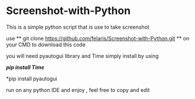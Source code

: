 # Screenshot-with-Python
This is a simple python script that is use to take screenshot

use 
**
git clone https://github.com/felaris/Screenshot-with-Python.git
**
on your CMD to download this code

you will need pyautogui library and Time  simply install by using 

***pip install Time***

*pip install pyautogui

run on any python IDE and enjoy , feel free to copy and edit
